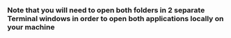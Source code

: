 ### Note that you will need to open both folders in 2 separate Terminal windows in order to open both applications locally on your machine

